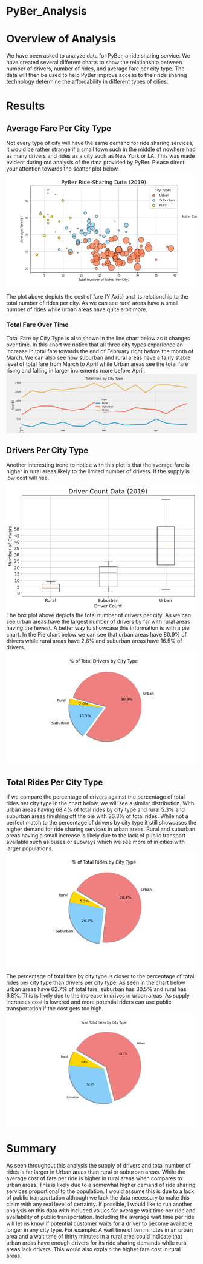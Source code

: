 # PyBer_Analysis

# Overview of Analysis

We have been asked to analyze data for PyBer, a ride sharing service. We have created several different charts to show the relationship between number of drivers, number of rides, and average fare per city type. The data will then be used to help PyBer improve access to their ride sharing technology determine the affordability in different types of cities.




# Results

## Average Fare Per City Type
Not every type of city will have the same demand for ride sharing services, it would be rather strange if a small town such in the middle of nowhere had as many drivers and rides as a city such as New York or LA. This was made evident during out analysis of the data provided by PyBer. Please direct your attention towards the scatter plot below. 
![alt text]( https://github.com/quorinne/PyBer_Analysis/blob/main/Analysis/Fig1.png?raw=true)

The plot above depicts the cost of fare (Y Axis) and its relationship to the total number of rides per city. As we can see rural areas have a small number of rides while urban areas have quite a bit more. 

### Total Fare Over Time

Total Fare by City Type is also shown in the line chart below as it changes over time. In this chart we notice that all three city types experience an increase in total fare towards the end of February right before the month of March.  We can also see how suburban and rural areas have a fairly stable level of total fare from March to April while Urban areas see the total fare rising and falling in larger increments more before April. 
![alt text]( https://github.com/quorinne/PyBer_Analysis/blob/main/Analysis/Del2.png?raw=true)




## Drivers Per City Type
Another interesting trend to notice with this plot is that the average fare is higher in rural areas likely to the limited number of drivers. If the supply is low cost will rise. 

![alt text]( https://github.com/quorinne/PyBer_Analysis/blob/main/Analysis/Fig2.png?raw=true)
The box plot above depicts the total number of drivers per city. As we can see urban areas have the largest number of drivers by far with rural areas having the fewest. A better way to showcase this information is with a pie chart. In the Pie chart below we can see that urban areas have 80.9% of drivers while rural areas have 2.6% and suburban areas have 16.5% of drivers.  
![alt text]( https://github.com/quorinne/PyBer_Analysis/blob/main/Analysis/Fig7.png?raw=true)

## Total Rides Per City Type

If we compare the percentage of drivers against the percentage of total rides per city type in the chart below, we will see a similar distribution. With urban areas having 68.4% of total rides by city type and rural 5.3% and suburban areas finishing off the pie with 26.3% of total rides. While not a perfect match to the percentage of drivers by city type it still showcases the higher demand for ride sharing services in urban areas. Rural and suburban areas having a small increase is likely due to the lack of public transport available such as buses or subways which we see more of in cities with larger populations. 
![alt text]( https://github.com/quorinne/PyBer_Analysis/blob/main/Analysis/Fig6.png?raw=true)

The percentage of total fare by city type is closer to the percentage of total rides per city type than drivers per city type. As seen in the chart below urban areas have 62.7% of total fare, suburban has 30.5% and rural has 6.8%. This is likely due to the increase in drives in urban areas. As supply increases cost is lowered and more potential riders can use public transportation if the cost gets too high. 
![alt text]( https://github.com/quorinne/PyBer_Analysis/blob/main/Analysis/Fig5.png?raw=true)



# Summary
As seen throughout this analysis the supply of drivers and total number of rides is far larger in Urban areas than rural or suburban areas. While the average cost of fare per ride is higher in rural areas when compares to urban areas. This is likely due to a somewhat higher demand of ride sharing services proportional to the population. I would assume this is due to a lack of public transportation although we lack the data necessary to make this claim with any real level of certainty. If possible, I would like to run another analysis on this data with included values for average wait time per ride and availability of public transportation. Including the average wait time per ride will let us know if potential customer waits for a driver to become available longer in any city type. For example: A wait time of ten minutes in an urban area and a wait time of thirty minutes in a rural area could indicate that urban areas have enough drivers for its ride sharing demands while rural areas lack drivers. This would also explain the higher fare cost in rural areas. 




